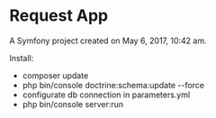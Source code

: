 Request App
=========

A Symfony project created on May 6, 2017, 10:42 am.

Install:
- composer update
- php bin/console doctrine:schema:update --force
- configurate db connection in parameters.yml
- php bin/console server:run
